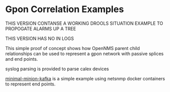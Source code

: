 # Gpon Correlation Examples


THIS VERSION CONTANSE A WORKING DROOLS SITUATION EXAMPLE TO PROPOGATE ALARMS UP A TREE


THIS VERSION HAS NO <PRI> IN LOGS

This simple proof of concept shows how OpenNMS parent child relationships can be used to represent a gpon network with passive splices and end points.

syslog parsing is provided to parse calex devices

[minimal-minion-kafka](../opennms-gpon-correlation-2/minimal-minion-kafka-simple) is a simple example using netsnmp docker containers to represent end points. 
